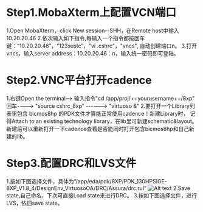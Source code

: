 # Step1.MobaXterm上配置VCN端口
1.Open MobaXterm，click New session--SHH，在Remote host中输入10.20.20.46
2.依次输入如下指令,每输入一个指令都按回车键：“10.20.20.46”，“123sustc”，"vi .cshrc"，"vncs", 自动创建端口n。
3.打开vncs，输入server address：10.20.20.46：n，输入统一密码即可登陆。


# Step2.VNC平台打开cadence
1.右键Open the terminal--> 输入指令"cd /app/proj/++yourusername++/8xp" 回车----> "source cshrc_8xp" ------> "virtuoso &"
2.要打开一个Library列表里包含 bicmos8hp 的PDK文件才算能正常使用cadence！新建Library时， 记得Attach to an existing technology library，在lib里可新建schematic&layout。新建后可以重新打开一下cadence查看是否能同时打开包含bicmos8hp和自己新建的lib。

# Step3.配置DRC和LVS文件
1.按如下图选择文件，具体为“/app/eda/pdk/8XP/PDK_130HPSIGE-8XP_V1.8_4/DesignEnv_VirtuosoOA/DRC/Assura/drc.rul”
![Alt text](https://github.com/eehyli/pictures/blob/master/Assura.DRC.setup.jpg)
2.Save state,自己命名，下次可直接Load state来进行DRC。
3.按如下图选择文件，进行LVS，依旧save state。